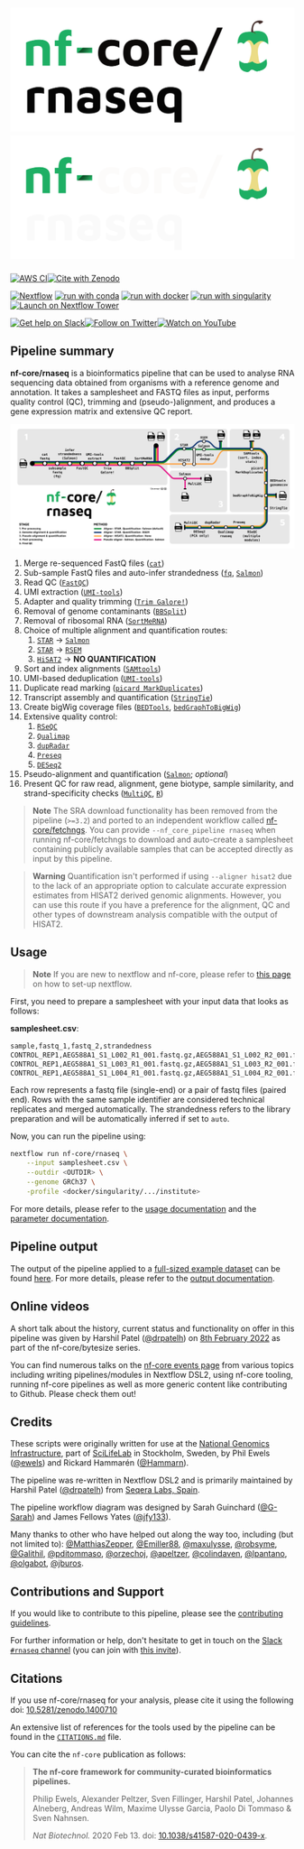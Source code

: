 # ![nf-core/rnaseq](docs/images/nf-core-rnaseq_logo_light.png#gh-light-mode-only) ![nf-core/rnaseq](docs/images/nf-core-rnaseq_logo_dark.png#gh-dark-mode-only)

[![AWS CI](https://img.shields.io/badge/CI%20tests-full%20size-FF9900?labelColor=000000&logo=Amazon%20AWS)](https://nf-co.re/rnaseq/results)[![Cite with Zenodo](http://img.shields.io/badge/DOI-10.5281/zenodo.1400710-1073c8?labelColor=000000)](https://doi.org/10.5281/zenodo.1400710)

[![Nextflow](https://img.shields.io/badge/nextflow%20DSL2-%E2%89%A522.10.1-23aa62.svg)](https://www.nextflow.io/)
[![run with conda](http://img.shields.io/badge/run%20with-conda-3EB049?labelColor=000000&logo=anaconda)](https://docs.conda.io/en/latest/)
[![run with docker](https://img.shields.io/badge/run%20with-docker-0db7ed?labelColor=000000&logo=docker)](https://www.docker.com/)
[![run with singularity](https://img.shields.io/badge/run%20with-singularity-1d355c.svg?labelColor=000000)](https://sylabs.io/docs/)
[![Launch on Nextflow Tower](https://img.shields.io/badge/Launch%20%F0%9F%9A%80-Nextflow%20Tower-%234256e7)](https://tower.nf/launch?pipeline=https://github.com/nf-core/rnaseq)

[![Get help on Slack](http://img.shields.io/badge/slack-nf--core%20%23rnaseq-4A154B?labelColor=000000&logo=slack)](https://nfcore.slack.com/channels/rnaseq)[![Follow on Twitter](http://img.shields.io/badge/twitter-%40nf__core-1DA1F2?labelColor=000000&logo=twitter)](https://twitter.com/nf_core)[![Watch on YouTube](http://img.shields.io/badge/youtube-nf--core-FF0000?labelColor=000000&logo=youtube)](https://www.youtube.com/c/nf-core)

## Pipeline summary
**nf-core/rnaseq** is a bioinformatics pipeline that can be used to analyse RNA sequencing data obtained from organisms with a reference genome and annotation.  It takes a samplesheet and FASTQ files as input, performs quality control (QC), trimming and (pseudo-)alignment, and produces a gene expression matrix and extensive QC report.

![nf-core/rnaseq metro map](docs/images/nf-core-rnaseq_metro_map_grey.png)

1. Merge re-sequenced FastQ files ([`cat`](http://www.linfo.org/cat.html))
2. Sub-sample FastQ files and auto-infer strandedness ([`fq`](https://github.com/stjude-rust-labs/fq), [`Salmon`](https://combine-lab.github.io/salmon/))
3. Read QC ([`FastQC`](https://www.bioinformatics.babraham.ac.uk/projects/fastqc/))
4. UMI extraction ([`UMI-tools`](https://github.com/CGATOxford/UMI-tools))
5. Adapter and quality trimming ([`Trim Galore!`](https://www.bioinformatics.babraham.ac.uk/projects/trim_galore/))
6. Removal of genome contaminants ([`BBSplit`](http://seqanswers.com/forums/showthread.php?t=41288))
7. Removal of ribosomal RNA ([`SortMeRNA`](https://github.com/biocore/sortmerna))
8. Choice of multiple alignment and quantification routes:
   1. [`STAR`](https://github.com/alexdobin/STAR) -> [`Salmon`](https://combine-lab.github.io/salmon/)
   2. [`STAR`](https://github.com/alexdobin/STAR) -> [`RSEM`](https://github.com/deweylab/RSEM)
   3. [`HiSAT2`](https://ccb.jhu.edu/software/hisat2/index.shtml) -> **NO QUANTIFICATION**
9. Sort and index alignments ([`SAMtools`](https://sourceforge.net/projects/samtools/files/samtools/))
10. UMI-based deduplication ([`UMI-tools`](https://github.com/CGATOxford/UMI-tools))
11. Duplicate read marking ([`picard MarkDuplicates`](https://broadinstitute.github.io/picard/))
12. Transcript assembly and quantification ([`StringTie`](https://ccb.jhu.edu/software/stringtie/))
13. Create bigWig coverage files ([`BEDTools`](https://github.com/arq5x/bedtools2/), [`bedGraphToBigWig`](http://hgdownload.soe.ucsc.edu/admin/exe/))
14. Extensive quality control:
    1. [`RSeQC`](http://rseqc.sourceforge.net/)
    2. [`Qualimap`](http://qualimap.bioinfo.cipf.es/)
    3. [`dupRadar`](https://bioconductor.org/packages/release/bioc/html/dupRadar.html)
    4. [`Preseq`](http://smithlabresearch.org/software/preseq/)
    5. [`DESeq2`](https://bioconductor.org/packages/release/bioc/html/DESeq2.html)
15. Pseudo-alignment and quantification ([`Salmon`](https://combine-lab.github.io/salmon/); _optional_)
16. Present QC for raw read, alignment, gene biotype, sample similarity, and strand-specificity checks ([`MultiQC`](http://multiqc.info/), [`R`](https://www.r-project.org/))

> **Note**
> The SRA download functionality has been removed from the pipeline (`>=3.2`) and ported to an independent workflow called [nf-core/fetchngs](https://nf-co.re/fetchngs). You can provide `--nf_core_pipeline rnaseq` when running nf-core/fetchngs to download and auto-create a samplesheet containing publicly available samples that can be accepted directly as input by this pipeline.

> **Warning**
> Quantification isn't performed if using `--aligner hisat2` due to the lack of an appropriate option to calculate accurate expression estimates from HISAT2 derived genomic alignments. However, you can use this route if you have a preference for the alignment, QC and other types of downstream analysis compatible with the output of HISAT2.

## Usage

> **Note**
> If you are new to nextflow and nf-core, please refer to [this page](https://nf-co.re/#TODO) on how to set-up nextflow.

First, you need to prepare a samplesheet with your input data that looks as follows:

**samplesheet.csv**:
```csv
sample,fastq_1,fastq_2,strandedness
CONTROL_REP1,AEG588A1_S1_L002_R1_001.fastq.gz,AEG588A1_S1_L002_R2_001.fastq.gz,auto
CONTROL_REP1,AEG588A1_S1_L003_R1_001.fastq.gz,AEG588A1_S1_L003_R2_001.fastq.gz,auto
CONTROL_REP1,AEG588A1_S1_L004_R1_001.fastq.gz,AEG588A1_S1_L004_R2_001.fastq.gz,auto
```

Each row represents a fastq file (single-end) or a pair of fastq files (paired end). Rows with the same sample identifier are considered technical replicates and merged automatically. The strandedness refers to the library preparation and will be automatically inferred if set to `auto`. 

Now, you can run the pipeline using:
```bash
nextflow run nf-core/rnaseq \
    --input samplesheet.csv \
    --outdir <OUTDIR> \
    --genome GRCh37 \
    -profile <docker/singularity/.../institute>  
```

For more details, please refer to the [usage documentation](https://nf-co.re/rnaseq/3.10.1/usage) and the [parameter documentation](https://nf-co.re/rnaseq/3.10.1/parameters). 

## Pipeline output
The output of the pipeline applied to a [full-sized example dataset](https://github.com/nf-core/test-datasets/tree/rnaseq#full-test-dataset-origin) can be found [here](https://nf-co.re/rnaseq/results). 
For more details, please refer to the [output documentation](https://nf-co.re/rnaseq/3.10.1/output). 

## Online videos

A short talk about the history, current status and functionality on offer in this pipeline was given by Harshil Patel ([@drpatelh](https://github.com/drpatelh)) on [8th February 2022](https://nf-co.re/events/2022/bytesize-32-nf-core-rnaseq) as part of the nf-core/bytesize series.

You can find numerous talks on the [nf-core events page](https://nf-co.re/events) from various topics including writing pipelines/modules in Nextflow DSL2, using nf-core tooling, running nf-core pipelines as well as more generic content like contributing to Github. Please check them out!

## Credits

These scripts were originally written for use at the [National Genomics Infrastructure](https://ngisweden.scilifelab.se), part of [SciLifeLab](http://www.scilifelab.se/) in Stockholm, Sweden, by Phil Ewels ([@ewels](https://github.com/ewels)) and Rickard Hammarén ([@Hammarn](https://github.com/Hammarn)).

The pipeline was re-written in Nextflow DSL2 and is primarily maintained by Harshil Patel ([@drpatelh](https://github.com/drpatelh)) from [Seqera Labs, Spain](https://seqera.io/).

The pipeline workflow diagram was designed by Sarah Guinchard ([@G-Sarah](https://github.com/G-Sarah)) and James Fellows Yates ([@jfy133](https://github.com/jfy133)).

Many thanks to other who have helped out along the way too, including (but not limited to):
[@MatthiasZepper](https://github.com/MatthiasZepper),
[@Emiller88](https://github.com/Emiller88),
[@maxulysse](https://github.com/maxulysse),
[@robsyme](https://github.com/robsyme),
[@Galithil](https://github.com/Galithil),
[@pditommaso](https://github.com/pditommaso),
[@orzechoj](https://github.com/orzechoj),
[@apeltzer](https://github.com/apeltzer),
[@colindaven](https://github.com/colindaven),
[@lpantano](https://github.com/lpantano),
[@olgabot](https://github.com/olgabot),
[@jburos](https://github.com/jburos).



## Contributions and Support

If you would like to contribute to this pipeline, please see the [contributing guidelines](.github/CONTRIBUTING.md).

For further information or help, don't hesitate to get in touch on the [Slack `#rnaseq` channel](https://nfcore.slack.com/channels/rnaseq) (you can join with [this invite](https://nf-co.re/join/slack)).

## Citations

If you use nf-core/rnaseq for your analysis, please cite it using the following doi: [10.5281/zenodo.1400710](https://doi.org/10.5281/zenodo.1400710)

An extensive list of references for the tools used by the pipeline can be found in the [`CITATIONS.md`](CITATIONS.md) file.

You can cite the `nf-core` publication as follows:

> **The nf-core framework for community-curated bioinformatics pipelines.**
>
> Philip Ewels, Alexander Peltzer, Sven Fillinger, Harshil Patel, Johannes Alneberg, Andreas Wilm, Maxime Ulysse Garcia, Paolo Di Tommaso & Sven Nahnsen.
>
> _Nat Biotechnol._ 2020 Feb 13. doi: [10.1038/s41587-020-0439-x](https://dx.doi.org/10.1038/s41587-020-0439-x).
